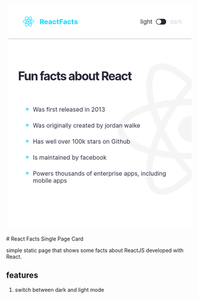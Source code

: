 <p align="center">
    <img src="app-demo.png" alt="app-demo" />
</p>
# React Facts Single Page Card

simple static page that shows some facts about ReactJS developed with React.
## features
1. switch between dark and light mode